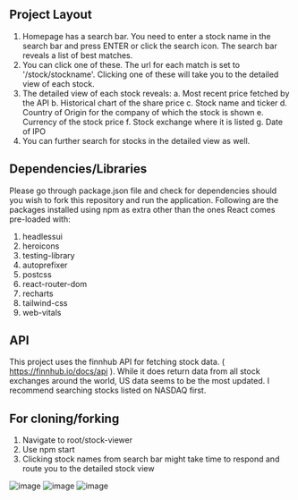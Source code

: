 ## Project Layout
1. Homepage has a search bar. You need to enter a stock name in the search bar and press ENTER or click the search icon. The search bar reveals a list of best matches.
2. You can click one of these. The url for each match is set to '/stock/stockname'. Clicking one of these will take you to the detailed view of each stock.
3. The detailed view of each stock reveals:
  a. Most recent price fetched by the API
  b. Historical chart of the share price
  c. Stock name and ticker
  d. Country of Origin for the company of which the stock is shown
  e. Currency of the stock price
  f. Stock exchange where it is listed
  g. Date of IPO
4. You can further search for stocks in the detailed view as well.

## Dependencies/Libraries
Please go through package.json file and check for dependencies should you wish to fork this repository and run the application. Following are the packages installed using npm as extra other than the ones React comes pre-loaded with:
1. headlessui
2. heroicons
3. testing-library
4. autoprefixer
5. postcss
6. react-router-dom
7. recharts
8. tailwind-css
9. web-vitals

## API
This project uses the finnhub API for fetching stock data. ( https://finnhub.io/docs/api ). While it does return data from all stock exchanges around the world, US data seems to be the most updated. I recommend searching stocks listed on NASDAQ first.

## For cloning/forking
1. Navigate to root/stock-viewer
2. Use npm start
3. Clicking stock names from search bar might take time to respond and route you to the detailed stock view

![image](https://github.com/crunchydosa123/stock-viewer/assets/123110966/69044e59-db8b-4e6a-99c1-e16c5a773cb5)
![image](https://github.com/crunchydosa123/stock-viewer/assets/123110966/1c285335-fd91-4141-8be1-f4ff00dca699)
![image](https://github.com/crunchydosa123/stock-viewer/assets/123110966/d92050c4-76e6-460a-bada-9a1297273113)


